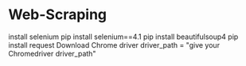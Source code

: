 # Web-Scraping

install selenium
pip install selenium==4.1
pip install beautifulsoup4
pip install request
Download Chrome driver
driver_path = "give your Chromedriver driver_path"
